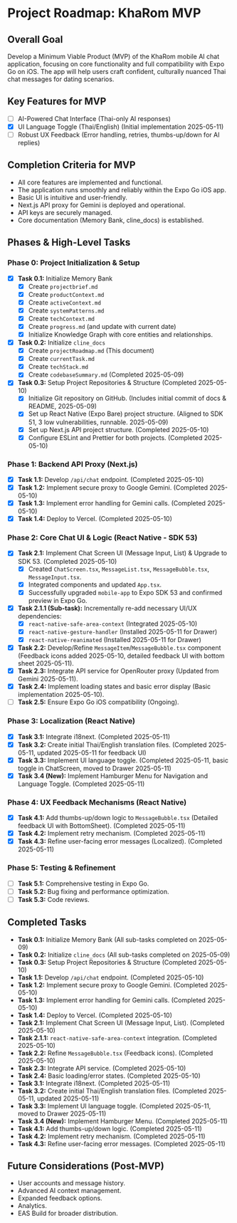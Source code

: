 # Project Roadmap: KhaRom MVP

## Overall Goal
Develop a Minimum Viable Product (MVP) of the KhaRom mobile AI chat application, focusing on core functionality and full compatibility with Expo Go on iOS. The app will help users craft confident, culturally nuanced Thai chat messages for dating scenarios.

## Key Features for MVP
-   [ ] AI-Powered Chat Interface (Thai-only AI responses)
-   [x] UI Language Toggle (Thai/English) (Initial implementation 2025-05-11)
-   [ ] Robust UX Feedback (Error handling, retries, thumbs-up/down for AI replies)

## Completion Criteria for MVP
-   All core features are implemented and functional.
-   The application runs smoothly and reliably within the Expo Go iOS app.
-   Basic UI is intuitive and user-friendly.
-   Next.js API proxy for Gemini is deployed and operational.
-   API keys are securely managed.
-   Core documentation (Memory Bank, cline_docs) is established.

## Phases & High-Level Tasks

### Phase 0: Project Initialization & Setup
-   [x] **Task 0.1:** Initialize Memory Bank
    -   [x] Create `projectbrief.md`
    -   [x] Create `productContext.md`
    -   [x] Create `activeContext.md`
    -   [x] Create `systemPatterns.md`
    -   [x] Create `techContext.md`
    -   [x] Create `progress.md` (and update with current date)
    -   [x] Initialize Knowledge Graph with core entities and relationships.
-   [x] **Task 0.2:** Initialize `cline_docs`
    -   [x] Create `projectRoadmap.md` (This document)
    -   [x] Create `currentTask.md`
    -   [x] Create `techStack.md`
    -   [x] Create `codebaseSummary.md` (Completed 2025-05-09)
-   [x] **Task 0.3:** Setup Project Repositories & Structure (Completed 2025-05-10)
    -   [x] Initialize Git repository on GitHub. (Includes initial commit of docs & README, 2025-05-09)
    -   [x] Set up React Native (Expo Bare) project structure. (Aligned to SDK 51, 3 low vulnerabilities, runnable. 2025-05-09)
    -   [x] Set up Next.js API project structure. (Completed 2025-05-10)
    -   [x] Configure ESLint and Prettier for both projects. (Completed 2025-05-10)

### Phase 1: Backend API Proxy (Next.js)
-   [x] **Task 1.1:** Develop `/api/chat` endpoint. (Completed 2025-05-10)
-   [x] **Task 1.2:** Implement secure proxy to Google Gemini. (Completed 2025-05-10)
-   [x] **Task 1.3:** Implement error handling for Gemini calls. (Completed 2025-05-10)
-   [x] **Task 1.4:** Deploy to Vercel. (Completed 2025-05-10)

### Phase 2: Core Chat UI & Logic (React Native - SDK 53)
-   [x] **Task 2.1:** Implement Chat Screen UI (Message Input, List) & Upgrade to SDK 53. (Completed 2025-05-10)
    -   [x] Created `ChatScreen.tsx`, `MessageList.tsx`, `MessageBubble.tsx`, `MessageInput.tsx`.
    -   [x] Integrated components and updated `App.tsx`.
    -   [x] Successfully upgraded `mobile-app` to Expo SDK 53 and confirmed preview in Expo Go.
-   [x] **Task 2.1.1 (Sub-task):** Incrementally re-add necessary UI/UX dependencies:
    -   [x] `react-native-safe-area-context` (Integrated 2025-05-10)
    -   [x] `react-native-gesture-handler` (Installed 2025-05-11 for Drawer)
    -   [x] `react-native-reanimated` (Installed 2025-05-11 for Drawer)
-   [x] **Task 2.2:** Develop/Refine `MessageItem`/`MessageBubble.tsx` component (Feedback icons added 2025-05-10, detailed feedback UI with bottom sheet 2025-05-11).
-   [x] **Task 2.3:** Integrate API service for OpenRouter proxy (Updated from Gemini 2025-05-11).
-   [x] **Task 2.4:** Implement loading states and basic error display (Basic implementation 2025-05-10).
-   [ ] **Task 2.5:** Ensure Expo Go iOS compatibility (Ongoing).

### Phase 3: Localization (React Native)
-   [x] **Task 3.1:** Integrate i18next. (Completed 2025-05-11)
-   [x] **Task 3.2:** Create initial Thai/English translation files. (Completed 2025-05-11, updated 2025-05-11 for feedback UI)
-   [x] **Task 3.3:** Implement UI language toggle. (Completed 2025-05-11, basic toggle in ChatScreen, moved to Drawer 2025-05-11)
-   [x] **Task 3.4 (New):** Implement Hamburger Menu for Navigation and Language Toggle. (Completed 2025-05-11)

### Phase 4: UX Feedback Mechanisms (React Native)
-   [x] **Task 4.1:** Add thumbs-up/down logic to `MessageBubble.tsx` (Detailed feedback UI with BottomSheet). (Completed 2025-05-11)
-   [x] **Task 4.2:** Implement retry mechanism. (Completed 2025-05-11)
-   [x] **Task 4.3:** Refine user-facing error messages (Localized). (Completed 2025-05-11)

### Phase 5: Testing & Refinement
-   [ ] **Task 5.1:** Comprehensive testing in Expo Go.
-   [ ] **Task 5.2:** Bug fixing and performance optimization.
-   [ ] **Task 5.3:** Code reviews.

## Completed Tasks
-   **Task 0.1:** Initialize Memory Bank (All sub-tasks completed on 2025-05-09)
-   **Task 0.2:** Initialize `cline_docs` (All sub-tasks completed on 2025-05-09)
-   **Task 0.3:** Setup Project Repositories & Structure (Completed 2025-05-10)
-   **Task 1.1:** Develop `/api/chat` endpoint. (Completed 2025-05-10)
-   **Task 1.2:** Implement secure proxy to Google Gemini. (Completed 2025-05-10)
-   **Task 1.3:** Implement error handling for Gemini calls. (Completed 2025-05-10)
-   **Task 1.4:** Deploy to Vercel. (Completed 2025-05-10)
-   **Task 2.1:** Implement Chat Screen UI (Message Input, List). (Completed 2025-05-10)
-   **Task 2.1.1:** `react-native-safe-area-context` integration. (Completed 2025-05-10)
-   **Task 2.2:** Refine `MessageBubble.tsx` (Feedback icons). (Completed 2025-05-10)
-   **Task 2.3:** Integrate API service. (Completed 2025-05-10)
-   **Task 2.4:** Basic loading/error states. (Completed 2025-05-10)
-   **Task 3.1:** Integrate i18next. (Completed 2025-05-11)
-   **Task 3.2:** Create initial Thai/English translation files. (Completed 2025-05-11, updated 2025-05-11)
-   **Task 3.3:** Implement UI language toggle. (Completed 2025-05-11, moved to Drawer 2025-05-11)
-   **Task 3.4 (New):** Implement Hamburger Menu. (Completed 2025-05-11)
-   **Task 4.1:** Add thumbs-up/down logic. (Completed 2025-05-11)
-   **Task 4.2:** Implement retry mechanism. (Completed 2025-05-11)
-   **Task 4.3:** Refine user-facing error messages. (Completed 2025-05-11)

## Future Considerations (Post-MVP)
-   User accounts and message history.
-   Advanced AI context management.
-   Expanded feedback options.
-   Analytics.
-   EAS Build for broader distribution.
